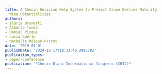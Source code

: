 ```yaml
---
title: A Chenin Decision Help System to Predict Grape Berries Maturity and Anticipate
  Wine Potentialities
authors:
- Ilaria Brunetti
- Alberto Tonda
- Daniel Picque
- Lucia Guerin
- Nathalie Méjean-Perrot
date: '2019-01-01'
publishDate: '2024-12-17T18:33:40.209378Z'
publication_types:
- paper-conference
publication: '*Chenin Blanc International Congress (CBIC)*'
---
```

